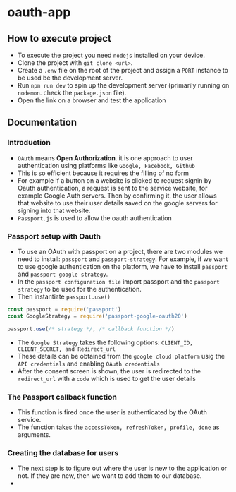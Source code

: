 # oauth-app

## How to execute project

- To execute the project you need `nodejs` installed on your device.
- Clone the project with `git clone <url>`.
- Create a `.env` file on the root of the project and assign a `PORT` instance to be used be the development server.
- Run `npm run dev` to spin up the development server (primarily running on `nodemon`. check the `package.json` file).
- Open the link on a browser and test the application

## Documentation

### Introduction

- `OAuth` means **Open Authorization**. it is one approach to user authentication using platforms like `Google, Facebook, Github`
- This is so efficient because it requires the filling of no form
- For example if a button on a website is clicked to request signin by Oauth authentication, a request is sent to the service website, for example Google Auth servers. Then by confirming it, the user allows that website to use their user details saved on the google servers for signing into that website.
- `Passport.js` is used to allow the oauth authentication

### Passport setup with Oauth

- To use an OAuth with passport on a project, there are two modules we need to install: `passport` and `passport-strategy`. For example, if we want to use google authentication on the platform, we have to install `passport` and `passport google strategy`.
- In the `passport configuration file` import passport and the `passport strategy` to be used for the authentication.
- Then instantiate `passport.use()`

```js
const passport = require('passport')
const GoogleStrategy = require('passport-google-oauth20')

passport.use(/* strategy */, /* callback function */)
```

- The `Google Strategy` takes the following options: `CLIENT_ID, CLIENT_SECRET, and Redirect_url`
- These details can be obtained from the `google cloud platform` usig the `API credentials` and enabling `OAuth credentials`
- After the consent screen is shown, the user is redirected to the `redirect_url` with a `code` which is used to get the user details

### The Passport callback function
- This function is fired once the user is authenticated by the OAuth service.
- The function takes the `accessToken, refreshToken, profile, done` as arguments.

### Creating the database for users
- The next step is to figure out where the user is new to the application or not. If they are new, then we want to add them to our database.
- 